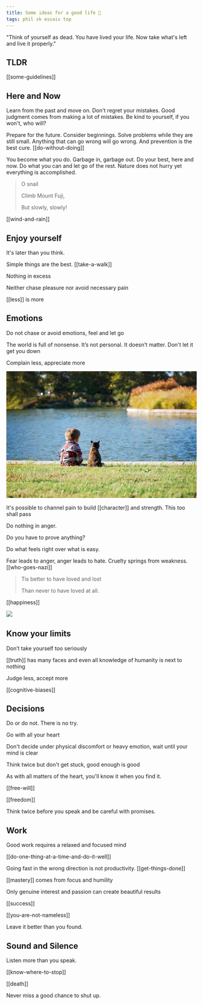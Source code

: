 ```yaml
---
title: Some ideas for a good life 🌱
tags: phil sk essais top
---
```



"Think of yourself as dead. You have lived your life. Now take what's left and live it properly."

## TLDR 

[[some-guidelines]]

## Here and Now  

Learn from the past and move on. Don't regret your mistakes. Good judgment comes from making a lot of mistakes. Be kind to yourself, if you won't, who will? 

Prepare for the future. Consider beginnings. Solve problems while they are still small. Anything that can go wrong will go wrong. And prevention is the best cure. [[do-without-doing]]

You become what you do. Garbage in, garbage out. Do your best, here and now. Do what you can and let go of the rest. Nature does not hurry yet everything is accomplished. 

> O snail
>
> Climb Mount Fuji,
>
> But slowly, slowly!

[[wind-and-rain]]

## Enjoy yourself

It's later than you think. 

Simple things are the best. [[take-a-walk]]

Nothing in excess

Neither chase pleasure nor avoid necessary pain

[[less]] is more 

## Emotions 

Do not chase or avoid emotions, feel and let go

The world is full of nonsense. It’s not personal. It doesn’t matter. Don't let it get you down

Complain less, appreciate more

![](/static/img/boy-and-cat.jpeg)

It's possible to channel pain to build [[character]] and strength. This too shall pass

Do nothing in anger. 

Do you have to prove anything?

Do what feels right over what is easy.

Fear leads to anger, anger leads to hate. Cruelty springs from weakness. [[who-goes-nazi]]

> Tis better to have loved and lost
>
> Than never to have loved at all.

[[happiness]]

![](/static/img/notice-when-you-are-happy.png)

## Know your limits

Don’t take yourself too seriously

[[truth]] has many faces and even  all knowledge of humanity is next to nothing

Judge less, accept more

[[cognitive-biases]]

## Decisions 

Do or do not. There is no try. 

Go with all your heart

Don't decide under physical discomfort or heavy emotion, wait until your mind is clear

Think twice but don't get stuck, good enough is good

As with all matters of the heart, you'll know it when you find it.

[[free-will]]

[[freedom]]

Think twice before you speak and be careful with promises. 

## Work 

Good work requires a relaxed and focused mind

[[do-one-thing-at-a-time-and-do-it-well]]

Going fast in the wrong direction is not productivity. [[get-things-done]]

[[mastery]] comes from focus and humility

Only genuine interest and passion can create beautiful results

[[success]]

[[you-are-not-nameless]]

Leave it better than you found.

## Sound and Silence 

Listen more than you speak. 

[[know-where-to-stop]]

[[death]]

Never miss a good chance to shut up.